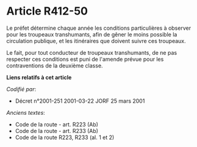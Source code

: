 # Article R412-50

Le préfet détermine chaque année les conditions particulières à observer pour les troupeaux transhumants, afin de gêner le
moins possible la circulation publique, et les itinéraires que doivent suivre ces troupeaux.

Le fait, pour tout conducteur de troupeaux transhumants, de ne pas respecter ces conditions est puni de l'amende prévue pour
les contraventions de la deuxième classe.

**Liens relatifs à cet article**

_Codifié par_:

  - Décret n°2001-251 2001-03-22 JORF 25 mars 2001

_Anciens textes_:

  - Code de la route - art. R223 (Ab)
  - Code de la route - art. R233 (Ab)
  - Code de la route R223, R233 (al. 1 et 2)
